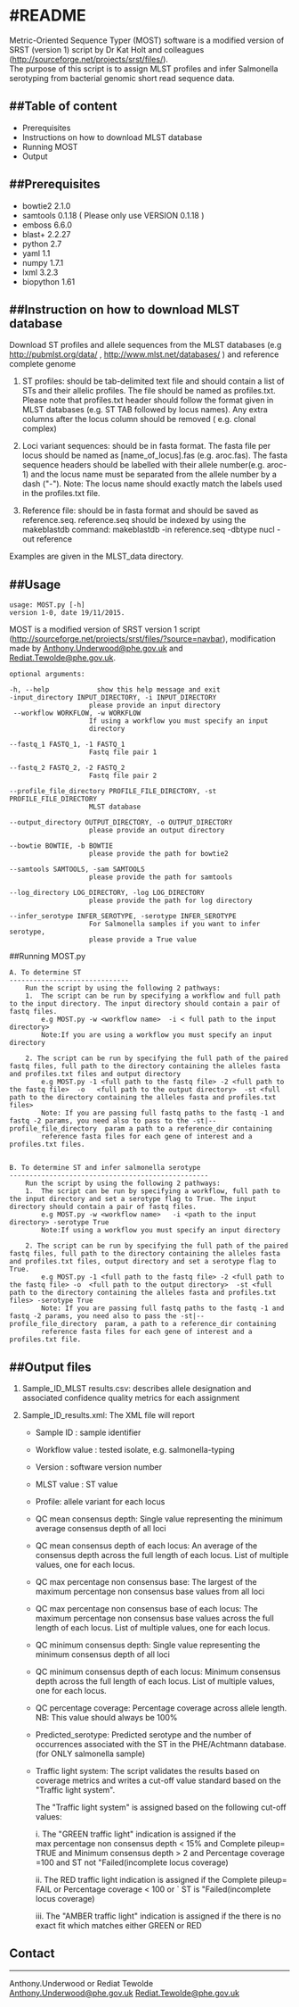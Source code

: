 #README
======
Metric-Oriented Sequence Typer (MOST) software is a modified version of SRST (version 1) script by Dr Kat Holt and colleagues (http://sourceforge.net/projects/srst/files/).  
The purpose of this script is to assign MLST profiles and infer Salmonella serotyping from bacterial genomic short read sequence data.


##Table of content
----------------

  * Prerequisites
  * Instructions on how to download MLST database
  * Running MOST
  * Output


##Prerequisites
----------------
  * bowtie2 2.1.0
  * samtools 0.1.18 ( Please only use VERSION 0.1.18 )
  * emboss 6.6.0
  * blast+ 2.2.27
  * python 2.7
  * yaml 1.1
  * numpy 1.7.1
  * lxml 3.2.3
  * biopython 1.61


##Instruction on how to download MLST database
--------------------------------------------

Download ST profiles and allele sequences from the MLST databases (e.g http://pubmlst.org/data/ , http://www.mlst.net/databases/ ) and reference complete genome

1. ST profiles: should be tab-delimited text file and should contain a list of STs and their allelic profiles. The file should be named as profiles.txt. Please note that profiles.txt header should follow the format given in MLST databases 
(e.g. ST TAB followed by locus names). Any extra columns after the locus column should be removed ( e.g. clonal complex)

2. Loci variant sequences: should be in fasta format. The fasta file per locus should be named as [name_of_locus].fas (e.g. aroc.fas). 
The fasta sequence headers should be labelled with their allele number(e.g. aroc-1) and the locus name must be separated from the allele number by a dash ("-"). 
Note: The locus name should exactly match the labels used in the profiles.txt file.

3. Reference file: should be in fasta format and  should be saved as reference.seq. reference.seq should be indexed by using the makeblastdb command: 
	makeblastdb -in reference.seq -dbtype nucl  -out reference


Examples are given in the MLST_data directory.

##Usage
-------
	
	usage: MOST.py [-h]
	version 1-0, date 19/11/2015. 

MOST is a modified version of SRST version 1 script (http://sourceforge.net/projects/srst/files/?source=navbar), modification made by  Anthony.Underwood@phe.gov.uk and Rediat.Tewolde@phe.gov.uk.
	
	optional arguments:

   	-h, --help            show this help message and exit
  	-input_directory INPUT_DIRECTORY, -i INPUT_DIRECTORY
                        please provide an input directory
 	 --workflow WORKFLOW, -w WORKFLOW
                        If using a workflow you must specify an input
                        directory

  	--fastq_1 FASTQ_1, -1 FASTQ_1
                        Fastq file pair 1

  	--fastq_2 FASTQ_2, -2 FASTQ_2
                        Fastq file pair 2

  	--profile_file_directory PROFILE_FILE_DIRECTORY, -st PROFILE_FILE_DIRECTORY
                        MLST database

  	--output_directory OUTPUT_DIRECTORY, -o OUTPUT_DIRECTORY
                        please provide an output directory

 	--bowtie BOWTIE, -b BOWTIE
                        please provide the path for bowtie2

 	--samtools SAMTOOLS, -sam SAMTOOLS
                        please provide the path for samtools

  	--log_directory LOG_DIRECTORY, -log LOG_DIRECTORY
                        please provide the path for log directory

  	--infer_serotype INFER_SEROTYPE, -serotype INFER_SEROTYPE
                        For Salmonella samples if you want to infer serotype,
                        please provide a True value
	
##Running MOST.py

	A. To determine ST
	------------------------------
		Run the script by using the following 2 pathways:
		1.  The script can be run by specifying a workflow and full path to the input directory. The input directory should contain a pair of fastq files.
			e.g MOST.py -w <workflow name>  -i < full path to the input directory>
			Note:If you are using a workflow you must specify an input directory

		2. The script can be run by specifying the full path of the paired fastq files, full path to the directory containing the alleles fasta and profiles.txt files and output directory
			e.g MOST.py -1 <full path to the fastq file> -2 <full path to the fastq file>  -o   <full path to the output directory>  -st <full path to the directory containing the alleles fasta and profiles.txt files>
			Note: If you are passing full fastq paths to the fastq -1 and fastq -2 params, you need also to pass to the -st|--profile_file_directory  param a path to a reference_dir containing 
			reference fasta files for each gene of interest and a profiles.txt files.


	B. To determine ST and infer salmonella serotype
	--------------------------------------------------
		Run the script by using the following 2 pathways:
		1.  The script can be run by specifying a workflow, full path to the input directory and set a serotype flag to True. The input directory should contain a pair of fastq files.
			e.g MOST.py -w <workflow name>   -i <path to the input directory> -serotype True
			Note:If using a workflow you must specify an input directory
		
		2. The script can be run by specifying the full path of the paired fastq files, full path to the directory containing the alleles fasta and profiles.txt files, output directory and set a serotype flag to True.
			e.g MOST.py -1 <full path to the fastq file> -2 <full path to the fastq file> -o  <full path to the output directory>  -st <full path to the directory containing the alleles fasta and profiles.txt files> -serotype True
			Note: If you are passing full fastq paths to the fastq -1 and fastq -2 params, you need also to pass the -st|--profile_file_directory  param, a path to a reference_dir containing 
			reference fasta files for each gene of interest and a profiles.txt file.

 

##Output files
------------

1. Sample_ID_MLST results.csv: describes allele designation and associated confidence quality metrics for each assignment

2. Sample_ID_results.xml: The XML file will report
	-	Sample ID : sample identifier
	-	Workflow value :  tested isolate, e.g. salmonella-typing
	-	Version : software version number 
	-	MLST value : ST value 
	-	Profile: allele variant for each locus
	-	QC mean consensus depth: Single value representing the minimum average consensus depth of all loci
	-	QC mean consensus depth of each locus: An average of the consensus depth across the full length of each locus. List of multiple values, one for each locus.
	-	QC max percentage non consensus base: The largest of the maximum percentage non consensus base values from all loci
	-	QC max percentage non consensus base of each locus: The maximum percentage non consensus base values across the full length of each locus. List of multiple values, one for each locus.
	-	QC minimum consensus depth: Single value representing the minimum consensus depth of all loci
	-	QC minimum consensus depth of each locus: Minimum consensus depth across the full length of each locus. List of multiple values, one for each locus.
	-	QC percentage coverage: Percentage coverage across allele length. NB: This value should always be 100% 
	-	Predicted_serotype: Predicted serotype and the number of occurrences associated with the ST in the PHE/Achtmann database. (for ONLY salmonella sample)
	-	Traffic light system: The script validates the results based on coverage metrics and writes a cut-off value standard based on the "Traffic light system". 
		
		The "Traffic light system" is assigned based on the following cut-off values:

		i.	The "GREEN traffic light" indication is assigned if the  
			 max percentage non consensus depth  < 15%  and
			 Complete pileup= TRUE and
			 Minimum consensus depth > 2 and
			 Percentage coverage =100  and 
			 ST not "Failed(incomplete locus coverage)

		ii.	The RED traffic light indication is assigned if the 
			 Complete pileup= FAIL or
 			 Percentage coverage < 100 or
`			 ST  is  "Failed(incomplete locus coverage)

		iii.	The "AMBER traffic light" indication is assigned if the there is no exact fit which matches either GREEN or RED


## Contact
-----------
Anthony.Underwood or Rediat Tewolde  
Anthony.Underwood@phe.gov.uk 
Rediat.Tewolde@phe.gov.uk

